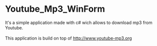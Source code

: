 # Youtube_Mp3_WinForm
It's a simple application made with c# wich allows to download mp3 from Youtube.
<br />
<br />
This application is build on top of http://www.youtube-mp3.org


